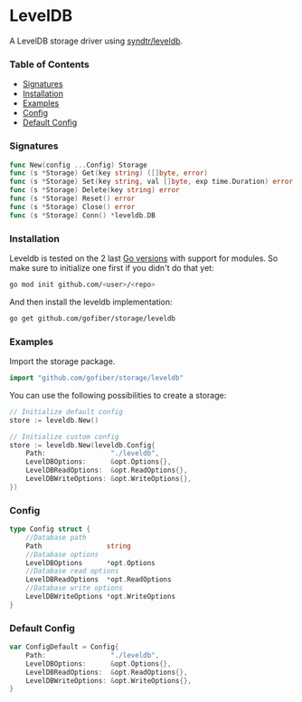 # LevelDB

A LevelDB storage driver using [syndtr/leveldb](https://github.com/syndtr/goleveldb).

### Table of Contents

- [Signatures](#signatures)
- [Installation](#installation)
- [Examples](#examples)
- [Config](#config)
- [Default Config](#default-config)

### Signatures

```go
func New(config ...Config) Storage
func (s *Storage) Get(key string) ([]byte, error)
func (s *Storage) Set(key string, val []byte, exp time.Duration) error
func (s *Storage) Delete(key string) error
func (s *Storage) Reset() error
func (s *Storage) Close() error
func (s *Storage) Conn() *leveldb.DB
```

### Installation

Leveldb is tested on the 2 last [Go versions](https://golang.org/dl/) with support for modules. So make sure to initialize one first if you didn't do that yet:

```bash
go mod init github.com/<user>/<repo>
```

And then install the leveldb implementation:

```bash
go get github.com/gofiber/storage/leveldb
```

### Examples

Import the storage package.

```go
import "github.com/gofiber/storage/leveldb"
```

You can use the following possibilities to create a storage:

```go
// Initialize default config
store := leveldb.New()

// Initialize custom config
store := leveldb.New(leveldb.Config{
	Path:                "./leveldb",
	LevelDBOptions:      &opt.Options{},
	LevelDBReadOptions:  &opt.ReadOptions{},
	LevelDBWriteOptions: &opt.WriteOptions{},
})
```

### Config

```go
type Config struct {
    //Database path
	Path                string
    //Database options
	LevelDBOptions      *opt.Options
    //Database read options
	LevelDBReadOptions  *opt.ReadOptions
    //Database write options
	LevelDBWriteOptions *opt.WriteOptions
}
```

### Default Config

```go
var ConfigDefault = Config{
	Path:                "./leveldb",
	LevelDBOptions:      &opt.Options{},
	LevelDBReadOptions:  &opt.ReadOptions{},
	LevelDBWriteOptions: &opt.WriteOptions{},
}
```
